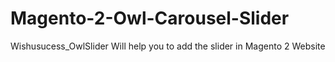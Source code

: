 # Magento-2-Owl-Carousel-Slider
Wishusucess_OwlSlider Will help you to add the slider in Magento 2 Website
